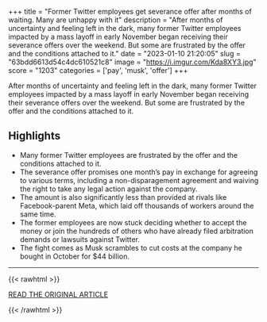 +++
title = "Former Twitter employees get severance offer after months of waiting. Many are unhappy with it"
description = "After months of uncertainty and feeling left in the dark, many former Twitter employees impacted by a mass layoff in early November began receiving their severance offers over the weekend. But some are frustrated by the offer and the conditions attached to it."
date = "2023-01-10 21:20:05"
slug = "63bdd6613d54c4dc610521c8"
image = "https://i.imgur.com/Kda8XY3.jpg"
score = "1203"
categories = ['pay', 'musk', 'offer']
+++

After months of uncertainty and feeling left in the dark, many former Twitter employees impacted by a mass layoff in early November began receiving their severance offers over the weekend. But some are frustrated by the offer and the conditions attached to it.

## Highlights

- Many former Twitter employees are frustrated by the offer and the conditions attached to it.
- The severance offer promises one month’s pay in exchange for agreeing to various terms, including a non-disparagement agreement and waiving the right to take any legal action against the company.
- The amount is also significantly less than provided at rivals like Facebook-parent Meta, which laid off thousands of workers around the same time.
- The former employees are now stuck deciding whether to accept the money or join the hundreds of others who have already filed arbitration demands or lawsuits against Twitter.
- The fight comes as Musk scrambles to cut costs at the company he bought in October for $44 billion.

---

{{< rawhtml >}}
  <p class="article-category">
    <a target="_blank" href="https://edition.cnn.com/2023/01/09/tech/twitter-layoffs-severance-offers/index.html">READ THE ORIGINAL ARTICLE</a>
  </p>
{{< /rawhtml >}}
